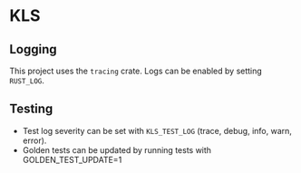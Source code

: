 # KLS

## Logging

This project uses the `tracing` crate. Logs can be enabled by setting `RUST_LOG`.

## Testing

- Test log severity can be set with `KLS_TEST_LOG` (trace, debug, info, warn, error). 
- Golden tests can be updated by running tests with GOLDEN_TEST_UPDATE=1
